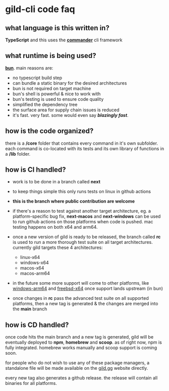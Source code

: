 # gild-cli code faq

## what language is this written in?

**TypeScript** and this uses the **[commander](https://github.com/tj/commander.js)** cli framework

## what runtime is being used?

**[bun](https://bun.sh)**. main reasons are:

- no typescript build step
- can bundle a static binary for the desired architectures
- bun is not required on target machine
- bun's shell is powerful &amp; nice to work with
- bun's testing is used to ensure code quality
- simplified the dependency tree
- the surface area for supply chain issues is reduced
- it's fast. very fast. some would even say ***blazingly fast***.

## how is the code organized?

there is a **/core** folder that contains every command in it's own subfolder. each command is co-located with its tests and its own library of functions in a **/lib** folder.

## how is CI handled?

- work is to be done in a branch called **next**
- to keep things simple this only runs tests on linux in github actions
- **this is the branch where public contribution are welcome**
- if there's a reason to test against another target architecture, eg. a platform-specific bug fix, **next-macos** and **next-windows** can be used to run github actions on those platforms when code is pushed. mac testing happens on both x64 and arm64.
- once a new version of gild is ready to be released, the branch called **rc** is used to run a more thorough test suite on all target architectures. currently gild targets these 4 architectures:

    - linux-x64
    - windows-x64
    - macos-x64
    - macos-arm64

- in the future some more support will come to other platforms, like [windows-arm64](https://github.com/oven-sh/bun/issues/9824) and [freebsd-x64](https://github.com/oven-sh/bun/issues/1524) once support lands upstream (in bun)

- once changes in **rc** pass the advanced test suite on all supported platforms, then a new tag is generated &amp; the changes are merged into the **main** branch

## how is CD handled?

once code hits the main branch and a new tag is generated, gild will be eventually deployed to **npm**, **homebrew** and **scoop**. as of right now, npm is fully integrated. homebrew works manually and scoop support is coming soon.

for people who do not wish to use any of these package managers, a standalone file will be made available on the [gild.gg](https://gild.gg) website directly.

every new tag also generates a github release. the release will contain all binaries for all platforms.